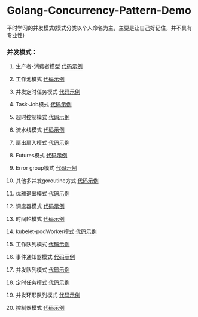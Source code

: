 # Golang-Concurrency-Pattern-Demo

平时学习的并发模式(模式分类以个人命名为主，主要是让自己好记住，并不具有专业性)

### 并发模式：

1. 生产者-消费者模型 [代码示例](https://github.com/StudyPlace-io/Golang-Concurrency-Pattern-Demo/tree/main/producer-consumer-mode)

2. 工作池模式 [代码示例](https://github.com/StudyPlace-io/Golang-Concurrency-Pattern-Demo/tree/main/worker-pool-mode) 

3. 并发定时任务模式 [代码示例](https://github.com/StudyPlace-io/Golang-Concurrency-Pattern-Demo/tree/main/cron-task-mode)

4. Task-Job模式 [代码示例](https://github.com/StudyPlace-io/Golang-Concurrency-Pattern-Demo/tree/main/task-job-mode)

5. 超时控制模式 [代码示例](https://github.com/StudyPlace-io/Golang-Concurrency-Pattern-Demo/tree/main/timeout-mode)

6. 流水线模式 [代码示例](https://github.com/StudyPlace-io/Golang-Concurrency-Pattern-Demo/tree/main/pipeline-mode)

7. 扇出扇入模式 [代码示例](https://github.com/StudyPlace-io/Golang-Concurrency-Pattern-Demo/tree/main/fan-in-and-fan-out-mode)

8. Futures模式 [代码示例](https://github.com/StudyPlace-io/Golang-Concurrency-Pattern-Demo/tree/main/future-mode)

9. Error group模式 [代码示例](https://github.com/StudyPlace-io/Golang-Concurrency-Pattern-Demo/tree/main/error-group-mode)

10. 其他多并发goroutine方式 [代码示例](https://github.com/StudyPlace-io/Golang-Concurrency-Pattern-Demo/tree/main/gorountine-other-mode)

11. 优雅退出模式 [代码示例](https://github.com/StudyPlace-io/Golang-Concurrency-Pattern-Demo/tree/main/exit-gracefully-mode)

12. 调度器模式 [代码示例](https://github.com/StudyPlace-io/Golang-Concurrency-Pattern-Demo/tree/main/scheduler-mode)

13. 时间轮模式 [代码示例](https://github.com/StudyPlace-io/Golang-Concurrency-Pattern-Demo/tree/main/timewheel-mode)

14. kubelet-podWorker模式 [代码示例](https://github.com/StudyPlace-io/Golang-Concurrency-Pattern-Demo/tree/main/kubelet-podworker-mode)

15. 工作队列模式 [代码示例](https://github.com/StudyPlace-io/Golang-Concurrency-Pattern-Demo/tree/main/workqueue-mode)

16. 事件通知器模式 [代码示例](https://github.com/StudyPlace-io/Golang-Concurrency-Pattern-Demo/tree/main/event-processor-mode) 

17. 并发队列模式 [代码示例](https://github.com/StudyPlace-io/Golang-Concurrency-Pattern-Demo/tree/main/concurrent-queue-mode)

18. 定时任务模式 [代码示例](https://github.com/StudyPlace-io/Golang-Concurrency-Pattern-Demo/tree/main/forever-mode)

19. 并发环形队列模式 [代码示例](https://github.com/StudyPlace-io/Golang-Concurrency-Pattern-Demo/tree/main/ring-mode)

20. 控制器模式 [代码示例](https://github.com/StudyPlace-io/Golang-Concurrency-Pattern-Demo/tree/main/kube-controller-mode)